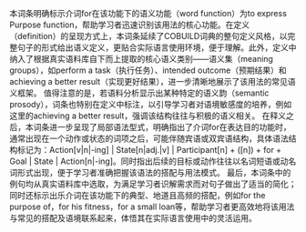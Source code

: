 本词条明确标示介词for在该功能下的语义功能（word function）为to express Purpose function，帮助学习者迅速识别该用法的核心功能。在定义（definition）的呈现方式上，本词条延续了COBUILD词典的整句定义风格，以完整句子的形式给出语义定义，更贴合实际语言使用环境，便于理解。此外，定义中纳入了根据真实语料库自下而上提取的核心语义类别——语义集（meaning groups），如perform a task（执行任务）、intended outcome（预期结果）和achieving a better result（实现更好结果），进一步清晰地展示了该用法的常见语义框架。
值得注意的是，若语料分析显示出某种特定的语义韵（semantic prosody），词条也特别在定义中标注，以引导学习者对语境敏感度的培养，例如这里的achieving a better result，强调该结构往往与积极的语义相关。
在释义之后，本词条进一步呈现了局部语法型式，明确指出了介词for在表达目的功能时，通常出现在一个动作或状态的词项之后，可能伴随宾语或双宾语结构，具体语法结构标记为：Action[v|n|-ing] | State[n|adj.|v] | Participant[n] + ([n]) + for + Goal | State | Action[n|-ing]。同时指出后续的目标或动作往往以名词短语或动名词形式出现，便于学习者准确把握该语法的搭配与用法模式。
最后，本词条中的例句均从真实语料库中选取，为满足学习者识解需求而对句子做出了适当的简化；同时还标示出乐介词在该功能下的典型、地道且高频的搭配，例如for the purpose of，for his fitness，for a small loan等，帮助学习者更高效地将该用法与常见的搭配及语境联系起来，体悟其在实际语言使用中的灵活运用。
